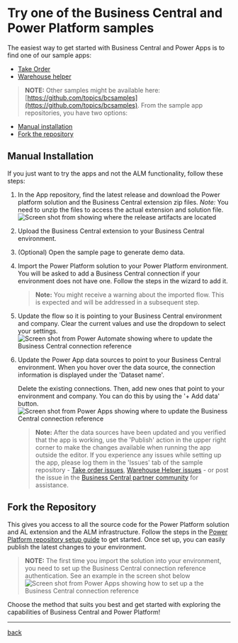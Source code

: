 # Try one of the Business Central and Power Platform samples

The easiest way to get started with Business Central and Power Apps is to find one of our sample apps:

- [Take Order](https://github.com/microsoft/bcsamples-takeorder)
- [Warehouse helper](https://github.com/microsoft/bcsamples-warehousehelper)

> **NOTE:** Other samples might be available here: [https://github.com/topics/bcsamples](https://github.com/topics/bcsamples).
> From the sample app repositories, you have two options:

- [Manual installation](#manual-installation)
- [Fork the repository](#fork-the-repository)

## Manual Installation

If you just want to try the apps and not the ALM functionality, follow these steps:

1. In the App repository, find the latest release and download the Power platform solution and the Business Central extension zip files. *Note:* You need to unzip the files to access the actual extension and solution file.
   ![Screen shot from showing where the release artifacts are located](https://github.com/microsoft/AL-Go/assets/10775043/1c8bea93-5ec3-410b-b1b8-a94e7c5e533e)

1. Upload the Business Central extension to your Business Central environment.

1. (Optional) Open the sample page to generate demo data.

1. Import the Power Platform solution to your Power Platform environment. You will be asked to add a Business Central connection if your environment does not have one. Follow the steps in the wizard to add it.

   > **Note:** You might receive a warning about the imported flow. This is expected and will be addressed in a subsequent step.

1. Update the flow so it is pointing to your Business Central environment and company. Clear the current values and use the dropdown to select your settings.
   ![Screen shot from Power Automate showing where to update the Business Central connection reference](https://github.com/microsoft/AL-Go/assets/10775043/025787fa-38eb-4290-ad6a-4c607d2fa2d1)

1. Update the Power App data sources to point to your Business Central environment. When you hover over the data source, the connection information is displayed under the 'Dataset name'.

   Delete the existing connections. Then, add new ones that point to your environment and company. You can do this by using the '+ Add data' button.
   ![Screen shot from Power Apps showing where to update the Business Central connection reference](https://github.com/microsoft/AL-Go/assets/10775043/3b9d1ed6-4257-4234-8f0f-8b87df398b4f)

   > **Note:** After the data sources have been updated and you verified that the app is working, use the 'Publish' action in the upper right corner to make the changes available when running the app outside the editor.
   > If you experience any issues while setting up the app, please log them in the 'Issues' tab of the sample repository - [Take order issues](https://github.com/microsoft/bcsamples-takeorder/issues), [Warehouse Helper issues](https://github.com/microsoft/bcsamples-warehousehelper/issues) - or post the issue in the [Business Central partner community](https://www.yammer.com/dynamicsnavdev/#/threads/inGroup?type=in_group&feedId=64329121792) for assistance.

## Fork the Repository

This gives you access to all the source code for the Power Platform solution and AL extension and the ALM infrastructure. Follow the steps in the [Power Platform repository setup guide](./SetupPowerPlatform.md) to get started. Once set up, you can easily publish the latest changes to your environment.

> **NOTE:** The first time you import the solution into your environment, you need to set up the Business Central connection reference authentication. See an example in the screen shot below
> ![Screen shot from Power Apps showing how to set up a the Business Central connection reference](https://github.com/microsoft/AL-Go/assets/10775043/dd90b6ae-f54f-4851-8073-c32d7fa54c7a)

Choose the method that suits you best and get started with exploring the capabilities of Business Central and Power Platform!

______________________________________________________________________

[back](../README.md)
